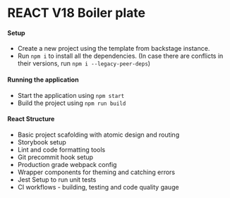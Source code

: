 # REACT V18 Boiler plate

#### Setup

- Create a new project using the template from backstage instance.
- Run `npm i` to install all the dependencies. (In case there are conflicts in their versions, run `npm i --legacy-peer-deps`)

#### Running the application

- Start the application using `npm start`
- Build the project using `npm run build`

#### React Structure

- Basic project scafolding with atomic design and routing
- Storybook setup
- Lint and code formatting tools
- Git precommit hook setup
- Production grade webpack config
- Wrapper components for theming and catching errors
- Jest Setup to run unit tests
- CI workflows - building, testing and code quality gauge
